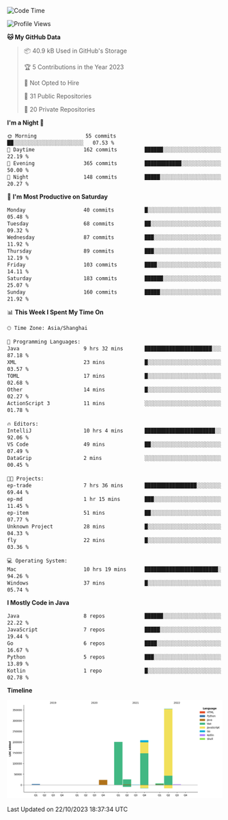 <!--START_SECTION:waka-->
![Code Time](http://img.shields.io/badge/Code%20Time-2%2C112%20hrs%2014%20mins-blue)

![Profile Views](http://img.shields.io/badge/Profile%20Views-0-blue)

**🐱 My GitHub Data** 

> 📦 40.9 kB Used in GitHub's Storage 
 > 
> 🏆 5 Contributions in the Year 2023
 > 
> 🚫 Not Opted to Hire
 > 
> 📜 31 Public Repositories 
 > 
> 🔑 20 Private Repositories 
 > 
**I'm a Night 🦉** 

```text
🌞 Morning                55 commits          ██░░░░░░░░░░░░░░░░░░░░░░░   07.53 % 
🌆 Daytime                162 commits         ██████░░░░░░░░░░░░░░░░░░░   22.19 % 
🌃 Evening                365 commits         ████████████░░░░░░░░░░░░░   50.00 % 
🌙 Night                  148 commits         █████░░░░░░░░░░░░░░░░░░░░   20.27 % 
```
📅 **I'm Most Productive on Saturday** 

```text
Monday                   40 commits          █░░░░░░░░░░░░░░░░░░░░░░░░   05.48 % 
Tuesday                  68 commits          ██░░░░░░░░░░░░░░░░░░░░░░░   09.32 % 
Wednesday                87 commits          ███░░░░░░░░░░░░░░░░░░░░░░   11.92 % 
Thursday                 89 commits          ███░░░░░░░░░░░░░░░░░░░░░░   12.19 % 
Friday                   103 commits         ████░░░░░░░░░░░░░░░░░░░░░   14.11 % 
Saturday                 183 commits         ██████░░░░░░░░░░░░░░░░░░░   25.07 % 
Sunday                   160 commits         █████░░░░░░░░░░░░░░░░░░░░   21.92 % 
```


📊 **This Week I Spent My Time On** 

```text
🕑︎ Time Zone: Asia/Shanghai

💬 Programming Languages: 
Java                     9 hrs 32 mins       ██████████████████████░░░   87.18 % 
XML                      23 mins             █░░░░░░░░░░░░░░░░░░░░░░░░   03.57 % 
TOML                     17 mins             █░░░░░░░░░░░░░░░░░░░░░░░░   02.68 % 
Other                    14 mins             █░░░░░░░░░░░░░░░░░░░░░░░░   02.27 % 
ActionScript 3           11 mins             ░░░░░░░░░░░░░░░░░░░░░░░░░   01.78 % 

🔥 Editors: 
IntelliJ                 10 hrs 4 mins       ███████████████████████░░   92.06 % 
VS Code                  49 mins             ██░░░░░░░░░░░░░░░░░░░░░░░   07.49 % 
DataGrip                 2 mins              ░░░░░░░░░░░░░░░░░░░░░░░░░   00.45 % 

🐱‍💻 Projects: 
ep-trade                 7 hrs 36 mins       █████████████████░░░░░░░░   69.44 % 
ep-md                    1 hr 15 mins        ███░░░░░░░░░░░░░░░░░░░░░░   11.45 % 
ep-item                  51 mins             ██░░░░░░░░░░░░░░░░░░░░░░░   07.77 % 
Unknown Project          28 mins             █░░░░░░░░░░░░░░░░░░░░░░░░   04.33 % 
fly                      22 mins             █░░░░░░░░░░░░░░░░░░░░░░░░   03.36 % 

💻 Operating System: 
Mac                      10 hrs 19 mins      ████████████████████████░   94.26 % 
Windows                  37 mins             █░░░░░░░░░░░░░░░░░░░░░░░░   05.74 % 
```

**I Mostly Code in Java** 

```text
Java                     8 repos             ██████░░░░░░░░░░░░░░░░░░░   22.22 % 
JavaScript               7 repos             █████░░░░░░░░░░░░░░░░░░░░   19.44 % 
Go                       6 repos             ████░░░░░░░░░░░░░░░░░░░░░   16.67 % 
Python                   5 repos             ███░░░░░░░░░░░░░░░░░░░░░░   13.89 % 
Kotlin                   1 repo              █░░░░░░░░░░░░░░░░░░░░░░░░   02.78 % 
```



**Timeline**

![Lines of Code chart](https://raw.githubusercontent.com/youtiaoguagua/youtiaoguagua/master/assets/bar_graph.png)


 Last Updated on 22/10/2023 18:37:34 UTC
<!--END_SECTION:waka-->